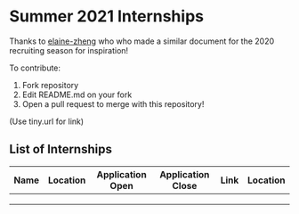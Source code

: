 # Summer 2021 Internships

Thanks to [elaine-zheng](https://github.com/elaine-zheng/summer2020internships) who who made a similar document for the 2020 recruiting season for inspiration!

To contribute:
1. Fork repository
2. Edit README.md on your fork
3. Open a pull request to merge with this repository!

(Use tiny.url for link)

## List of Internships
|Name            |Location                       |Application Open             | Application Close |Link          |Location     |
|----------------|-------------------------------|-----------------------------|-------------------|--------------|-------------|
|                |                               |                             |                   |              |             |
|                |                               |                             |                   |              |             |
|                |                               |                             |                   |              |             |
